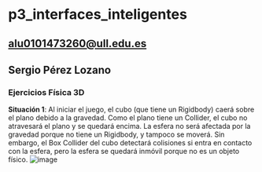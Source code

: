 # p3_interfaces_inteligentes

## alu0101473260@ull.edu.es
## Sergio Pérez Lozano

### Ejercicios Física 3D
**Situación 1**:
Al iniciar el juego, el cubo (que tiene un Rigidbody) caerá sobre el plano debido a la gravedad. Como el plano tiene un Collider, el cubo no atravesará el plano y se quedará encima.
La esfera no será afectada por la gravedad porque no tiene un Rigidbody, y tampoco se moverá. Sin embargo, el Box Collider del cubo detectará colisiones si entra en contacto con la esfera, pero la esfera se quedará inmóvil porque no es un objeto físico.
![image](https://github.com/user-attachments/assets/f5b21604-f3ee-4c54-847a-c1676864686a)

